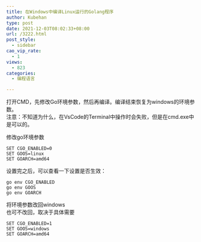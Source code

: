 ```yaml
---
title: 在Windows中编译Linux运行的Golang程序
author: Kubehan
type: post
date: 2021-12-03T08:02:33+08:00
url: /3222.html
post_style:
  - sidebar
cao_vip_rate:
  - 1
views:
  - 823
categories:
  - 编程语言

---
```

打开CMD，先修改Go环境参数，然后再编译。编译结束恢复为windows的环境参数。  
注意：不知道为什么，在VsCode的Terminal中操作时会失败，但是在cmd.exe中是可以的。

修改go环境参数

<pre><code class="language-Go">SET CGO_ENABLED=0
SET GOOS=linux
SET GOARCH=amd64</code></pre>

设置完之后，可以查看一下设置是否生效：

<pre><code class="language-Go">go env CGO_ENABLED
go env GOOS
go env GOARCH</code></pre>

将环境参数改回windows  
也可不改回，取决于具体需要

<pre><code class="language-Go">SET CGO_ENABLED=1
SET GOOS=windows
SET GOARCH=amd64</code></pre>